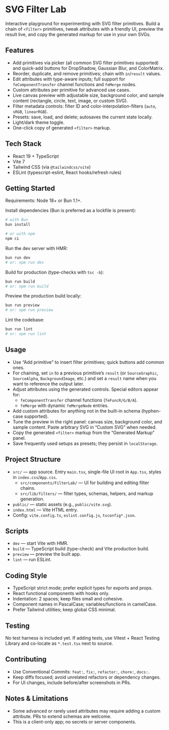 # SVG Filter Lab

Interactive playground for experimenting with SVG filter primitives. Build a chain of `<filter>` primitives, tweak attributes with a friendly UI, preview the result live, and copy the generated markup for use in your own SVGs.

## Features

- Add primitives via picker (all common SVG filter primitives supported) and quick-add buttons for DropShadow, Gaussian Blur, and ColorMatrix.
- Reorder, duplicate, and remove primitives; chain with `in`/`result` values.
- Edit attributes with type-aware inputs; full support for `feComponentTransfer` channel functions and `feMerge` nodes.
- Custom attributes per primitive for advanced use cases.
- Live canvas preview with adjustable size, background color, and sample content (rectangle, circle, text, image, or custom SVG).
- Filter metadata controls: filter ID and color-interpolation-filters (`auto`, `sRGB`, `linearRGB`).
- Presets: save, load, and delete; autosaves the current state locally.
- Light/dark theme toggle.
- One-click copy of generated `<filter>` markup.

## Tech Stack

- React 19 + TypeScript
- Vite 7
- Tailwind CSS (via `@tailwindcss/vite`)
- ESLint (typescript-eslint, React hooks/refresh rules)

## Getting Started

Requirements: Node 18+ or Bun 1.1+.

Install dependencies (Bun is preferred as a lockfile is present):

```sh
# with Bun
bun install

# or with npm
npm ci
```

Run the dev server with HMR:

```sh
bun run dev
# or: npm run dev
```

Build for production (type-checks with `tsc -b`):

```sh
bun run build
# or: npm run build
```

Preview the production build locally:

```sh
bun run preview
# or: npm run preview
```

Lint the codebase:

```sh
bun run lint
# or: npm run lint
```

## Usage

- Use “Add primitive” to insert filter primitives; quick buttons add common ones.
- For chaining, set `in` to a previous primitive’s `result` (or `SourceGraphic`, `SourceAlpha`, `BackgroundImage`, etc.) and set a `result` name when you want to reference the output later.
- Adjust attributes using the generated controls. Special editors appear for:
  - `feComponentTransfer` channel functions (`feFuncR/G/B/A`).
  - `feMerge` with dynamic `feMergeNode` entries.
- Add custom attributes for anything not in the built-in schema (hyphen-case supported).
- Tune the preview in the right panel: canvas size, background color, and sample content. Paste arbitrary SVG in “Custom SVG” when needed.
- Copy the generated `<filter>` markup from the “Generated <filter> Markup” panel.
- Save frequently used setups as presets; they persist in `localStorage`.

## Project Structure

- `src/` — app source. Entry `main.tsx`, single-file UI root in `App.tsx`, styles in `index.css`/`App.css`.
  - `src/components/FilterLab/` — UI for building and editing filter chains.
  - `src/lib/filters/` — filter types, schemas, helpers, and markup generation.
- `public/` — static assets (e.g., `public/vite.svg`).
- `index.html` — Vite HTML entry.
- Config: `vite.config.ts`, `eslint.config.js`, `tsconfig*.json`.

## Scripts

- `dev` — start Vite with HMR.
- `build` — TypeScript build (type-check) and Vite production build.
- `preview` — preview the built app.
- `lint` — run ESLint.

## Coding Style

- TypeScript strict mode; prefer explicit types for exports and props.
- React functional components with hooks only.
- Indentation: 2 spaces; keep files small and cohesive.
- Component names in PascalCase; variables/functions in camelCase.
- Prefer Tailwind utilities; keep global CSS minimal.

## Testing

No test harness is included yet. If adding tests, use Vitest + React Testing Library and co-locate as `*.test.tsx` next to source.

## Contributing

- Use Conventional Commits: `feat:`, `fix:`, `refactor:`, `chore:`, `docs:`.
- Keep diffs focused; avoid unrelated refactors or dependency changes.
- For UI changes, include before/after screenshots in PRs.

## Notes & Limitations

- Some advanced or rarely used attributes may require adding a custom attribute. PRs to extend schemas are welcome.
- This is a client-only app; no secrets or server components.
